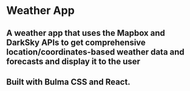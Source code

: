 # Weather App

## A weather app that uses the Mapbox and DarkSky APIs to get comprehensive location/coordinates-based weather data and forecasts and display it to the user

## Built with Bulma CSS and React.